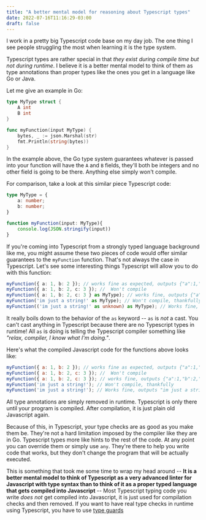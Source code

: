 ```yaml
---
title: "A better mental model for reasoning about Typescript types"
date: 2022-07-16T11:16:29-03:00
draft: false
---
```


I work in a pretty big Typescript code base on my day job.
The one thing I see people struggling the most when learning it is the type system.

Typescript types are rather special in that _they exist during compile time but not during runtime_.
I believe it is a better mental model to think of them as type annotations than proper types like the ones you get in a language like Go or Java.

Let me give an example in Go:

```go
type MyType struct {
	A int
	B int
}

func myFunction(input MyType) {
	bytes, _ := json.Marshal(str)
	fmt.Println(string(bytes))
}
```

In the example above, the Go type system guarantees whatever is passed into your function will have the `A` and `B` fields, they'll both be integers and no other field is going to be there. Anything else simply won't compile.

For comparison, take a look at this similar piece Typescript code:

```typescript
type MyType = {
    a: number;
    b: number;
}

function myFunction(input: MyType){
    console.log(JSON.stringify(input))
}
```

If you're coming into Typescript from a strongly typed language background like me, you might assume these two pieces of code would offer similar guarantees to the `myFunction` function.
That's not always the case in Typescript.
Let's see some interesting things Typescript will allow you to do with this function:

```typescript
myFunction({ a: 1, b: 2 }); // works fine as expected, outputs {"a":1,"b":2}
myFunction({ a: 1, b: 2, c: 3 }); //  Won't compile
myFunction({ a: 1, b: 2, c: 3 } as MyType); // works fine, outputs {"a":1,"b":2,"c":3}
myFunction('im just a string!' as MyType); // Won't compile, thankfully
myFunction(('im just a string!' as unknown) as MyType); // Works fine, outputs "im just a string!", but at this point it is quite obvious we're doing something wrong
```

It really boils down to the behavior of the `as` keyword -- `as` is _not_ a cast.
You can't cast anything in Typescript because there are no Typescript types in runtime!
All `as` is doing is telling the Typescript compiler something like _"relax, compiler, I know what I'm doing."_.

Here's what the compiled Javascript code for the functions above looks like:

```javascript
myFunction({ a: 1, b: 2 }); // works fine as expected, outputs {"a":1,"b":2}
myFunction({ a: 1, b: 2, c: 3 }); //  Won't compile
myFunction({ a: 1, b: 2, c: 3 }); // works fine, outputs {"a":1,"b":2,"c":3}
myFunction('im just a string!'); // Won't compile, thankfully
myFunction('im just a string!'); // Works fine, outputs "im just a string!", but at this point it is quite obvious you're doing something wrong
```

All type annotations are simply removed in runtime.
Typescript is only there until your program is compiled.
After compilation, it is just plain old Javascript again.

Because of this, in Typescript, your type checks are as good as you make them be.
They're not a hard limitation imposed by the compiler like they are in Go.
Typescript types more like hints to the rest of the code.
At any point you can override them or simply use `any`.
They're there to help you write code that works, but they don't change the program that will be actually executed.

This is something that took me some time to wrap my head around -- __It is a better mental model to think of Typescript as a very advanced linter for Javascript with type syntax than to think of it as a proper typed language that gets compiled into Javascript__ -- Most Typescript typing code you write _does not_ get compiled into Javascript, it is just used for compilation checks and then removed. If you want to have real type checks in runtime using Typescript, you have to use [type guards](https://www.typescriptlang.org/docs/handbook/advanced-types.html#user-defined-type-guards)

